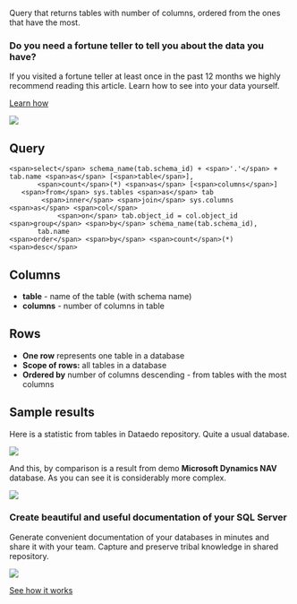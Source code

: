 Query that returns tables with number of columns, ordered from the ones that have the most.

### Do you need a fortune teller to tell you about the data you have?

If you visited a fortune teller at least once in the past 12 months we highly recommend reading this article. Learn how to see into your data yourself.

[Learn how](https://dataedo.com/blog/confused-when-trying-to-work-with-databases?cta=kb-query-fairy)

[![](https://dataedo.com/asset/img/markdown/docs/test-article/d36a7df6380a23152f19389890296cdc.png)](https://dataedo.com/blog/confused-when-trying-to-work-with-databases?cta=kb-query-fairy)

## Query

```
<span>select</span> schema_name(tab.schema_id) + <span>'.'</span> + tab.name <span>as</span> [<span>table</span>], 
       <span>count</span>(*) <span>as</span> [<span>columns</span>]
   <span>from</span> sys.tables <span>as</span> tab
        <span>inner</span> <span>join</span> sys.columns <span>as</span> <span>col</span>
            <span>on</span> tab.object_id = col.object_id
<span>group</span> <span>by</span> schema_name(tab.schema_id), 
       tab.name
<span>order</span> <span>by</span> <span>count</span>(*) <span>desc</span>
```

## Columns

-   **table** - name of the table (with schema name)
-   **columns** - number of columns in table

## Rows

-   **One row** represents one table in a database
-   **Scope of rows:** all tables in a database
-   **Ordered by** number of columns descending - from tables with the most columns

## Sample results

Here is a statistic from tables in Dataedo repository. Quite a usual database.

![](https://dataedo.com/asset/img/kb/query/sql-server/tables_by_number_of_columns.png)

And this, by comparison is a result from demo **Microsoft Dynamics NAV** database. As you can see it is considerably more complex.

![](https://dataedo.com/asset/img/kb/query/sql-server/tables_by_number_of_columns_nav.png)

### Create beautiful and useful documentation of your SQL Server

Generate convenient documentation of your databases in minutes and share it with your team. Capture and preserve tribal knowledge in shared repository.

[![](https://dataedo.com/asset/img/markdown/docs/test-article/30c11fa4b210f11740f56e85ca8bf9c6.gif)](https://demo.dataedo.com/)

[See how it works](https://demo.dataedo.com/)